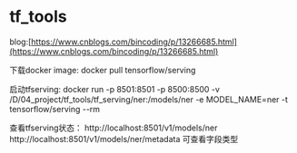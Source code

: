 # tf_tools

blog:[https://www.cnblogs.com/bincoding/p/13266685.html](https://www.cnblogs.com/bincoding/p/13266685.html)

下载docker image:
docker pull tensorflow/serving

启动tfserving:
docker run -p 8501:8501 -p 8500:8500 -v /D/04_project/tf_tools/tf_serving/ner:/models/ner -e MODEL_NAME=ner -t tensorflow/serving  --rm   

查看tfserving状态：
http://localhost:8501/v1/models/ner
http://localhost:8501/v1/models/ner/metadata  可查看字段类型